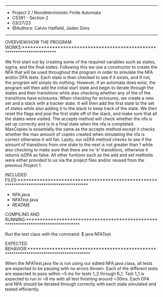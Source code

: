**************************************************
* Project 2 / Nondeterministic Finite Automata	
* CS361 - Section 2
* 03/27/23
* @Authors: Calvin Hatfield, Jaden Sims
**************************************************


OVERVIEW/HOW THE PROGRAM WORKS:*************************************************************************


We first start out by creating some of the required variables such as states, sigma, and 
the final states. Following this we use a constructor to create the NFA that will be used
throughout the program in order to simulate the NFA and/or DFA tests. Each state is then
checked to see if it exists, and if not, the program will simply do nothing. However,
if an automata does exist, the program will then add the initial start state and begin to
iterate through the states and their transitions while also checking whether any of the 
of the transitions have eclosures. When checking for eclosures, we create a new set and a 
stack with a tracker state. It will then add the first state to the set of states while also
adding it to the stack to keep track of the state. We then reset the flags and pop the 
first state off of the stack, and make sure that all the states were visited. The accepts 
method will check whether the nfa is set up correctly and is in a final state when the nfa
is completed. MaxCopies is essentially the same as the accepts method except it checks whether
the max amount of copies created when simulating the nfa is correct otherwise it will fail. Lastly,
our isDFA method checks to see if the amount of transitions from one state to the next is not greater
than 1 while also checking to make sure that there are no 'e' transitions, otherwise it returns isDFA
as false. All other funtions such as the add and set methods were either provided to us via the project 
files and/or reused from the previous Project 1.


INCLUDED FILES:******************************************************************************************


* NFA.java
* NFATest.java
* README


COMPILING AND RUNNING:***********************************************************************************


 Run the test class with the command:
 $ java NFATest


EXPECTED BEHAVIOR:***************************************************************************************


 When the NFATest.java file is run using our edited NFA.java class, all tests are expected
to be passing with no errors thrown. Each of the different tests are expected to pass within
~5 ms for tests 1_2 through 6_1. Test 1_1 is expected to run in ~8 ms with
all test finishing around ~30ms. Each DFA and NFA should be iterated through correctly with 
each state simulated and tested efficiently.


 
 
